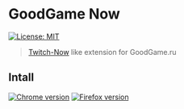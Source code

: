 # GoodGame Now

[![License: MIT](https://img.shields.io/github/license/ultram4rine/goodgame-now?color=yellow&style=flat-square)](https://github.com/ultram4rine/goodgame-now/blob/master/LICENSE)

> [Twitch-Now](https://github.com/Ndragomirov/twitch-now) like extension for GoodGame.ru

## Intall

[![Chrome version](https://github.com/ultram4rine/goodgame-now/blob/master/icons/chrome.png)](https://chrome.google.com/webstore/detail/goodgame-now/bhbaamlhleehhffgngjgkpoajnajkkgg)
[![Firefox version](https://github.com/ultram4rine/goodgame-now/blob/master/icons/firefox.png)](https://addons.mozilla.org/ru/firefox/addon/goodgame-now/)
